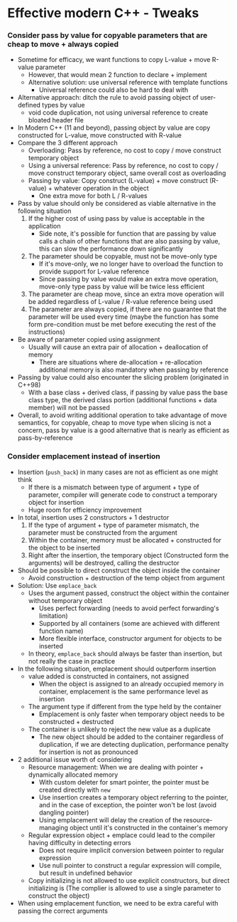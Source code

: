# Effective modern C++ - Tweaks

### Consider pass by value for copyable parameters that are cheap to move + always copied

- Sometime for efficacy, we want functions to copy L-value + move R-value parameter
  - However, that would mean 2 function to declare + implement
  - Alternative solution: use universal reference with template functions
  	- Universal reference could also be hard to deal with
- Alternative approach: ditch the rule to avoid passing object of user-defined types by value
  - void code duplication, not using universal reference to create bloated header file
- In Modern C++ (11 and beyond), passing object by value are copy constructed for L-value, move constructed with R-value
- Compare the 3 different approach
  - Overloading: Pass by reference, no cost to copy / move construct temporary object
  - Using a universal reference: Pass by reference, no cost to copy / move construct temporary object, same overall cost as overloading
  - Passing by value: Copy construct (L-value) + move construct (R-value) + whatever operation in the object
  	- One extra move for both L / R-values
- Pass by value should only be considered as viable alternative in the following situation
	1. If the higher cost of using pass by value is acceptable in the application
		- Side note, it's possible for function that are passing by value calls a chain of other functions that are also passing by value, this can slow the performance down significantly
	2. The parameter should be copyable, must not be move-only type
		- If it's move-only, we no longer have to overload the function to provide support for L-value reference
		- Since passing by value would make an extra move operation, move-only type pass by value will be twice less efficient
	3. The parameter are cheap move, since an extra move operation will be added regardless of L-value / R-value reference being used
	4. The parameter are always copied, if there are no guarantee that the parameter will be used every time (maybe the function has some form pre-condition must be met before executing the rest of the instructions)
- Be aware of parameter copied using assignment
	- Usually will cause an extra pair of allocation + deallocation of memory
		- There are situations where de-allocation + re-allocation additional memory is also mandatory when passing by reference
- Passing by value could also encounter the slicing problem (originated in C++98)
	- With a base class + derived class, if passing by value pass the base class type, the derived class portion (additional functions + data member) will not be passed
- Overall, to avoid writing additional operation to take advantage of move semantics, for copyable, cheap to move type when slicing is not a concern, pass by value is a good alternative that is nearly as efficient as pass-by-reference

### Consider emplacement instead of insertion

- Insertion (`push_back`) in many cases are not as efficient as one might think
	- If there is a mismatch between type of argument + type of parameter, compiler will generate code to construct a temporary object for insertion
	- Huge room for efficiency improvement
- In total, insertion uses 2 constructors + 1 destructor
	1. If the type of argument + type of parameter mismatch, the parameter must be constructed from the argument
	2. Within the container, memory must be allocated + constructed for the object to be inserted
	3. Right after the insertion, the temporary object (Constructed form the arguments) will be destroyed, calling the destructor
- Should be possible to direct construct the object inside the container
	- Avoid construction + destruction of the temp object from argument
- Solution: Use `emplace_back`
	- Uses the argument passed, construct the object within the container without temporary object
		- Uses perfect forwarding (needs to avoid perfect forwarding's limitation)
		- Supported by all containers (some are achieved with different function name)
		- More flexible interface, constructor argument for objects to be inserted
	- In theory, `emplace_back` should always be faster than insertion, but not really the case in practice
- In the following situation, emplacement should outperform insertion
	- value added is constructed in containers, not assigned
		- When the object is assigned to an already occupied memory in container, emplacement is the same performance level as insertion
	- The argument type if different from the type held by the container
		- Emplacement is only faster when temporary object needs to be constructed + destructed
	- The container is unlikely to reject the new value as a duplicate
		- The new object should be added to the container regardless of duplication, if we are detecting duplication, performance penalty for insertion is not as pronounced
- 2 additional issue worth of considering
	- Resource management: When we are dealing with pointer + dynamically allocated memory
		- With custom deleter for smart pointer, the pointer must be created directly with `new`
		- Use insertion creates a temporary object referring to the pointer, and in the case of exception, the pointer won't be lost (avoid dangling pointer)
		- Using emplacement will delay the creation of the resource-managing object until it's constructed in the container's memory
	- Regular expression object + emplace could lead to the compiler having difficulty in detecting errors
		- Does not require implicit conversion between pointer to regular expression
		- Use null pointer to construct a regular expression will compile, but result in undefined behavior
	- Copy initializing is not allowed to use explicit constructors, but direct initializing is (The complier is allowed to use a single parameter to construct the object)
- When using emplacement function, we need to be extra careful with passing the correct arguments